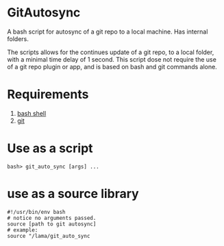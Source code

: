 # GitAutosync

A bash script for autosync of a git repo to a local machine. Has internal folders.

The scripts allows for the continues update of a git repo, to a local folder, with a
minimal time delay of 1 second. This script dose not require the use of a git repo plugin
or app, and is based on bash and git commands alone.

# Requirements
1. [bash shell](https://en.wikipedia.org/wiki/Bash_(Unix_shell))
2. [git](https://git-scm.com/)

# Use as a script
```shell
bash> git_auto_sync [args] ...
```

# use as a source library
```shell
#!/usr/bin/env bash
# notice no arguments passed.
source [path to git autosync]
# example:
source "/lama/git_auto_sync
```


